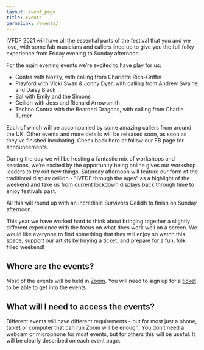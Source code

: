 ```yaml
---
layout: event_page
title: Events
permalink: /events/
---
```

IVFDF 2021 will have all the essential parts of the festival that you and we love, with some fab musicians and callers lined up to give you the full folky experience from Friday evening to Sunday afternoon.

For the main evening events we’re excited to have play for us:
* Contra with Nozzy, with calling from Charlotte Rich-Griffin
* Playford with Vicki Swan & Jonny Dyer, with calling from Andrew Swaine and Daisy Black
* Bal with Emily and the Simons
* Ceilidh with Jess and Richard Arrowsmith
* Techno Contra with the Bearded Dragons, with calling from Charlie Turner

Each of which will be accompanied by some amazing callers from around the UK.
Other events and more details will be released soon, as soon as they’ve finished incubating. Check back here or follow our FB page for announcements.

During the day we will be hosting a fantastic mix of workshops and sessions, we’re excited by the opportunity being online gives our workshop leaders to try out new things.
Saturday afternoon will feature our form of the traditional display ceilidh - "IVFDF through the ages" as a highlight of the weekend and take us from current lockdown displays back through time to enjoy festivals past.

All this will round up with an incredible Survivors Ceilidh to finish on Sunday afternoon.

This year we have worked hard to think about bringing together a slightly different experience with the focus on what does work well on a screen. We would like everyone to find something that they will enjoy so watch this space, support our artists by buying a ticket, and prepare for a fun, folk filled weekend!

## Where are the events?
Most of the events will be held in [Zoom](community.md).
You will need to sign up for a [ticket](tickets.md) to be able to get into the events.

## What will I need to access the events?
Different events will have different requirements - but for most just a phone, tablet or computer that can run Zoom will be enough.
You don’t need a webcam or microphone for most events, but for others this will be useful. It will be clearly described on each event page.
